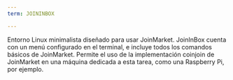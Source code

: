 ```yaml
---
term: JOININBOX

---
```

Entorno Linux minimalista diseñado para usar JoinMarket. JoinInBox cuenta con un menú configurado en el terminal, e incluye todos los comandos básicos de JoinMarket. Permite el uso de la implementación coinjoin de JoinMarket en una máquina dedicada a esta tarea, como una Raspberry Pi, por ejemplo.